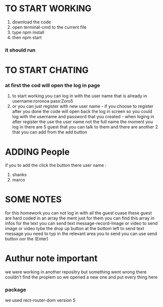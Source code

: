# TO START WORKING
1) download the code
2) open terminal-cmd to the current file
3) type npm install
4) then npm start
### it should run
# TO START CHATING
### at first the cod will open the log in page
1) to start working you can log in with the user name that is already in 
username:roronoa
pass:Zoro5
2) or you can just register with new user name - if you choose to register after you done the code will open back the log in screen so you could log with the username and password that you created - when loging in after register the use the user name not the full name
the moment you log in there are 5 guest that you can talk to them and there are another 2 that you can add from the add button

# ADDING People
if you to add the click the button there user name :
1) shanks
2) marco
# SOME NOTES
for this homework you can not log in with all the guest cuase these guest are hard coded in an array the ment just for them you can find this array in infos
for the text you can send text message-record-Image or video 
to send image or video tybe the drop up button at the bottom left 
to send text message you need to typ in the relevant area you to send you can use send button oor the (Enter)
# Authur note important
we were working in another repositry but something went wrong there couldn't find the proplem so we opened a new one and put every thing here
### package
we used rect-router-dom version 5
